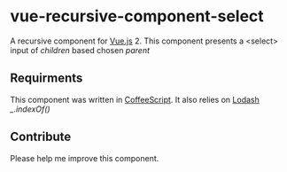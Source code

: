 # vue-recursive-component-select
A recursive component for [Vue.js](https://vuejs.org) 2. This component presents a &lt;select> input of *children* based chosen *parent*

## Requirments
This component was written in [CoffeeScript](http://coffeescript.org). It also relies on [Lodash](https://lodash.com) *_.indexOf()*

## Contribute
Please help me improve this component.
